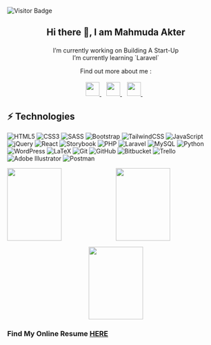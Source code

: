 ![Visitor Badge](https://visitor-badge.laobi.icu/badge?page_id=mitu1403)

## <p align="center">Hi there 👋, I am Mahmuda Akter</p>
<p align="center">
I’m currently working on Building A Start-Up <br>
I’m currently learning `Laravel`
</p>

<p align="center"> 
  Find out more about me :</br></br>
  <a href="https://www.facebook.com/profile.php?id=100009156817243" target="_blank" rel="noreferrer">
    <img src="https://raw.githubusercontent.com/danielcranney/readme-generator/main/public/icons/socials/facebook.svg" width="32" height="32" />
  </a> &nbsp;&nbsp;   
  <a href="http://www.instagram.com/mahmuda.akter__" target="_blank" rel="noreferrer">
    <img src="https://raw.githubusercontent.com/danielcranney/readme-generator/main/public/icons/socials/instagram.svg" width="32" height="32" />
  </a> &nbsp;&nbsp;
  <a href="https://www.linkedin.com/in/mahmuda-akter-mitu" target="_blank" rel="noreferrer">
    <img src="https://raw.githubusercontent.com/danielcranney/readme-generator/main/public/icons/socials/linkedin.svg" width="32" height="32" />
  </a>&nbsp;&nbsp;
</p>




## ⚡ Technologies

![HTML5](https://img.shields.io/badge/HTML5-E34F26?style=plastic&logo=html5&logoColor=white)
![CSS3](https://img.shields.io/badge/-CSS3-1572B6?style=plastic&logo=css3)
![SASS](https://img.shields.io/badge/-Sass%2FScss-black?style=plastic&logo=Sass)
![Bootstrap](https://img.shields.io/badge/bootstrap-%23563D7C.svg?style=plastic&logo=bootstrap&logoColor=white)
![TailwindCSS](https://img.shields.io/badge/tailwindcss-%2338B2AC.svg?style=plastic&logo=tailwind-css&logoColor=white)
![JavaScript](https://img.shields.io/badge/-JavaScript-black?style=plastic&logo=javascript)
![jQuery](https://img.shields.io/badge/jquery-%230769AD.svg?style=plastic&logo=jquery&logoColor=white)
![React](https://img.shields.io/badge/react-%2320232a.svg?style=plastic&logo=react&logoColor=%2361DAFB)
![Storybook](https://img.shields.io/badge/-Storybook-FF4785?style=plastic&logo=storybook&logoColor=white)
![PHP](https://img.shields.io/badge/php-%23777BB4.svg?style=plastic&logo=php&logoColor=white)
![Laravel](https://img.shields.io/badge/laravel-%23FF2D20.svg?style=plastic&logo=laravel&logoColor=white)
![MySQL](https://img.shields.io/badge/mysql-%2300f.svg?style=plastic&logo=mysql&logoColor=white)
![Python](https://img.shields.io/badge/python-3670A0?style=plastic&logo=python&logoColor=ffdd54)
![WordPress](https://img.shields.io/badge/WordPress-%23117AC9.svg?style=plastic&logo=WordPress&logoColor=white)
![LaTeX](https://img.shields.io/badge/latex-%23008080.svg?style=plastic&logo=latex&logoColor=white)
![Git](https://img.shields.io/badge/git-%23F05033.svg?style=plastic&logo=git&logoColor=white)
![GitHub](https://img.shields.io/badge/github-%23121011.svg?style=plastic&logo=github&logoColor=white)
![Bitbucket](https://img.shields.io/badge/bitbucket-%230047B3.svg?style=plastic&logo=bitbucket&logoColor=white)
![Trello](https://img.shields.io/badge/Trello-%23026AA7.svg?style=plastic&logo=Trello&logoColor=white)
![Adobe Illustrator](https://img.shields.io/badge/adobe%20illustrator-%23FF9A00.svg?style=plastic&logo=adobe%20illustrator&logoColor=white)
![Postman](https://img.shields.io/badge/Postman-FF6C37?style=plastic&logo=postman&logoColor=white)

<a href="https://mitu1403.github.io/hl-task">
<img height="168px" width="50%" src="https://github-readme-stats.vercel.app/api?username=mitu1403&theme=material-palenight&show_icons=true&hide_border=true" /><img height="168px" width="50%" src="https://github-readme-stats.vercel.app/api/top-langs/?username=mitu1403&hide=html&hide_title=false&hide_border=true&layout=compact&theme=material-palenight" />
</a>
<!-- [![Top Langs](https://github-readme-stats.vercel.app/api/top-langs/?username=mitu1403&layout=compact&theme=material-palenight)](https://github.com/mitu1403/github-readme-stats)
 -->

<!-- ![Mahmuda AKter Mitu's GitHub stats](https://github-readme-stats.vercel.app/api?username=mitu1403&theme=material-palenight&show_icons=true) -->

<p align="center">
  <img height="168px" width="50%" src="https://github-readme-streak-stats.herokuapp.com?user=mitu1403&hide_border=true&theme=material-palenight&date_format=M%20j%5B%2C%20Y%5D" />
</p>

<!-- [![GitHub Streak](https://github-readme-streak-stats.herokuapp.com?user=mitu1403&theme=material-palenight&date_format=M%20j%5B%2C%20Y%5D)](https://git.io/streak-stats) -->

### Find My Online Resume <a href="https://mitu1403.github.io/hl-task">HERE</a>
